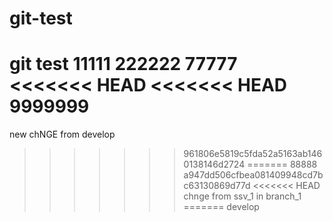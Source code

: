 git-test
========

git test
11111
222222
77777
<<<<<<< HEAD
<<<<<<< HEAD
9999999
=======
new chNGE from develop
>>>>>>> 961806e5819c5fda52a5163ab1460138146d2724
=======
88888
>>>>>>> a947dd506cfbea081409948cd7bc63130869d77d
<<<<<<< HEAD
chnge from ssv_1 in branch_1
=======
>>>>>>> develop
